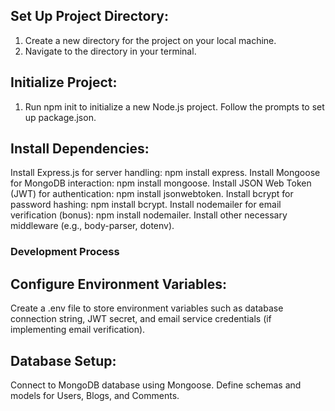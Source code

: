 ## Set Up Project Directory:

1. Create a new directory for the project on your local machine.
2. Navigate to the directory in your terminal.

## Initialize Project:

1. Run npm init to initialize a new Node.js project. Follow the prompts to set up package.json.

## Install Dependencies:

Install Express.js for server handling: npm install express.
Install Mongoose for MongoDB interaction: npm install mongoose.
Install JSON Web Token (JWT) for authentication: npm install jsonwebtoken.
Install bcrypt for password hashing: npm install bcrypt.
Install nodemailer for email verification (bonus): npm install nodemailer.
Install other necessary middleware (e.g., body-parser, dotenv).

### Development Process

## Configure Environment Variables:

Create a .env file to store environment variables such as database connection string, JWT secret, and email service credentials (if implementing email verification).

## Database Setup:

Connect to MongoDB database using Mongoose. Define schemas and models for Users, Blogs, and Comments.
